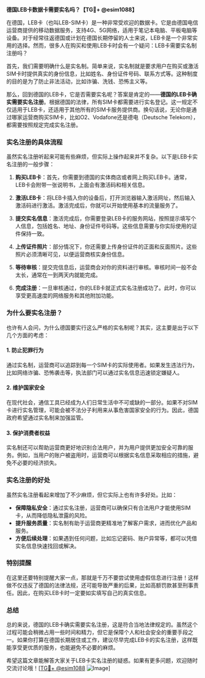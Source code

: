 **德国LEB卡数据卡需要实名吗？【TG💪+ @esim1088】**

在德国，LEB卡（也叫LEB-SIM卡）是一种非常受欢迎的数据卡。它是由德国电信运营商提供的移动数据服务，支持4G、5G网络，适用于笔记本电脑、平板电脑等设备。对于经常往返德国或计划在德国长期停留的人士来说，LEB卡是一个非常实用的选择。然而，很多人在购买和使用LEB卡时会有一个疑问：LEB卡需要实名制注册吗？

首先，我们需要明确什么是实名制。简单来说，实名制就是要求用户在购买或激活SIM卡时提供真实的身份信息，比如姓名、身份证件号码、联系方式等。这种制度的目的是为了防止非法活动，比如诈骗、洗钱、恐怖主义等。

那么，回到德国的LEB卡，它是否需要实名呢？答案是肯定的——**德国的LEB卡确实需要实名注册**。根据德国的法律，所有SIM卡都需要进行实名登记。这一规定不仅适用于LEB卡，还适用于其他所有的SIM卡服务提供商。换句话说，无论你是通过哪家运营商购买SIM卡，比如O2、Vodafone还是德电（Deutsche Telekom），都需要按照规定完成实名注册。

### 实名注册的具体流程

虽然实名注册听起来可能有些麻烦，但实际上操作起来并不复杂。以下是LEB卡实名注册的一般步骤：

1. **购买LEB卡**：首先，你需要到德国的实体商店或者网上购买LEB卡。通常，LEB卡会附带一张说明书，上面会有激活码和相关信息。

2. **激活LEB卡**：将LEB卡插入你的设备后，打开浏览器输入激活网址，然后输入激活码进行激活。激活完成后，你就可以开始使用基本的流量服务了。

3. **提交实名信息**：激活完成后，你需要登录LEB卡的服务网站，按照提示填写个人信息，包括姓名、地址、身份证件号码等。这些信息需要与你实际使用的证件保持一致。

4. **上传证件照片**：部分情况下，你还需要上传身份证件的正面和反面照片。这些照片必须清晰可见，以便运营商核实身份信息。

5. **等待审核**：提交完信息后，运营商会对你的资料进行审核。审核时间一般不会太长，通常在一到两天内就能完成。

6. **完成注册**：一旦审核通过，你的LEB卡就正式实名注册成功了。此时，你可以享受更高速度的网络服务和其他附加功能。

### 为什么要实名注册？

也许有人会问，为什么德国要实行这么严格的实名制呢？其实，这主要是出于以下几个方面的考虑：

#### 1. 防止犯罪行为
通过实名制，运营商可以追踪到每一个SIM卡的实际使用者。如果发生违法行为，比如网络诈骗、恐怖袭击等，执法部门可以通过实名信息迅速锁定嫌疑人。

#### 2. 维护国家安全
在现代社会，通信工具已经成为人们日常生活中不可或缺的一部分。如果不对SIM卡进行实名管理，可能会被不法分子利用来从事危害国家安全的行为。因此，德国政府希望通过实名制来加强监管。

#### 3. 保护消费者权益
实名制还可以帮助运营商更好地识别合法用户，并为用户提供更加安全可靠的服务。例如，当用户的账户被盗用时，运营商可以根据实名信息采取相应的措施，避免不必要的经济损失。

### 实名注册的好处

虽然实名注册看起来增加了不少麻烦，但它实际上也有许多好处。比如：

- **保障隐私安全**：通过实名注册，运营商可以确保只有合法用户才能使用SIM卡，从而降低隐私泄露的风险。
- **提升服务质量**：实名制有助于运营商更精准地了解客户需求，进而优化产品和服务。
- **方便后续处理**：如果遇到任何问题，比如忘记密码、账户异常等，都可以凭借实名信息快速找回或解决。

### 特别提醒

在这里还要特别提醒大家一点，那就是千万不要尝试使用虚假信息进行注册！这样做不仅违反了德国的法律法规，还可能导致严重的后果，比如高额罚款甚至刑事责任。因此，在购买LEB卡时一定要如实填写自己的真实信息。

### 总结

总的来说，德国的LEB卡确实需要实名注册，这是符合当地法律规定的。虽然这个过程可能会稍微占用一些时间和精力，但它是保障个人和社会安全的重要手段之一。如果你打算在德国长期居住或工作，建议尽早完成LEB卡的实名注册，这样既能享受更优质的服务，也能避免不必要的麻烦。

希望这篇文章能解答大家关于LEB卡实名注册的疑惑。如果有更多问题，欢迎随时交流讨论哦！[[TG💪+ @esim1088](https://t.me/s/esim1088) ![Image](https://i.postimg.cc/4NQfJmqS/Snipaste-2025-05-13-00-14-12.png)]
